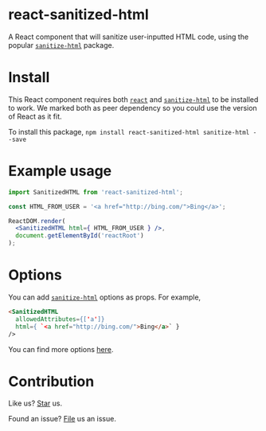 # react-sanitized-html

A React component that will sanitize user-inputted HTML code, using the popular [`sanitize-html`](https://npmjs.com/package/sanitize-html) package.

# Install

This React component requires both [`react`](https://npmjs.com/package/react) and [`sanitize-html`](https://npmjs.com/package/sanitize-html) to be installed to work. We marked both as peer dependency so you could use the version of React as it fit.

To install this package, `npm install react-sanitized-html sanitize-html --save`

# Example usage

```jsx
import SanitizedHTML from 'react-sanitized-html';

const HTML_FROM_USER = '<a href="http://bing.com/">Bing</a>';

ReactDOM.render(
  <SanitizedHTML html={ HTML_FROM_USER } />,
  document.getElementById('reactRoot')
);
```

# Options

You can add [`sanitize-html`](https://npmjs.com/package/sanitize-html) options as props. For example,

```html
<SanitizedHTML
  allowedAttributes={['a']}
  html={ `<a href="http://bing.com/">Bing</a>` }
/>
```

You can find more options [here](https://npmjs.com/package/sanitize-html).

# Contribution

Like us? [Star](https://github.com/compulim/react-sanitized-html/stargazers) us.

Found an issue? [File](https://github.com/compulim/react-sanitized-html/issues) us an issue.
